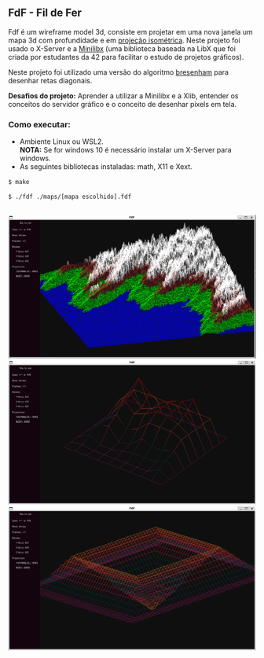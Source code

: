 ## FdF - Fil de Fer

Fdf é um wireframe model 3d, consiste em projetar em uma nova janela um mapa 3d com profundidade e em [projeção isométrica](https://pt.wikipedia.org/wiki/Perspectiva_isom%C3%A9trica). Neste projeto foi usado o X-Server e a [Minilibx](https://harm-smits.github.io/42docs/libs/minilibx.html) (uma biblioteca baseada na LibX que foi criada por estudantes da 42 para facilitar o estudo de projetos gráficos).

Neste projeto foi utilizado uma versão do algoritmo [bresenham](https://pt.wikipedia.org/wiki/Algoritmo_de_Bresenham) para desenhar retas diagonais.

**Desafios do projeto:** Aprender a utilizar a Minilibx e a Xlib, entender os conceitos do servidor gráfico e o conceito de desenhar pixels em tela.

### Como executar:

- Ambiente Linux ou WSL2.  
**NOTA:** Se for windows 10 é necessário instalar um X-Server para windows.
- As seguintes bibliotecas instaladas: math, X11 e Xext.
```
$ make
```
```
$ ./fdf ./maps/[mapa escolhido].fdf
```

##
![t1.fdf map](/imgs/t1.png)
![elem-col.fdf map](/imgs/elem-col.png)
![pylone.fdf map](/imgs/pylone.png)
